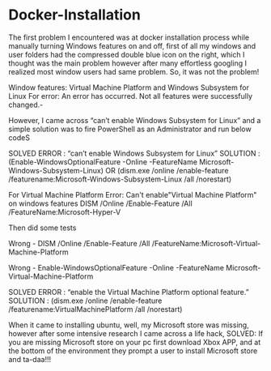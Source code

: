 # Docker-Installation
The first problem I encountered was at docker installation process while manually turning Windows features on and off, first of all my windows and user folders had the compressed double blue icon on the right, which I thought was the main problem however after many effortless googling I realized most window users had same problem. So, it was not the problem!

Window features: Virtual Machine Platform and Windows Subsystem for Linux
For error: An error has occurred. Not all features were successfully changed.-

However, I came across “can’t enable Windows Subsystem for Linux” and a simple solution was to fire PowerShell as an Administrator and run below codeS

SOLVED ERROR : “can’t enable Windows Subsystem for Linux”
SOLUTION : (Enable-WindowsOptionalFeature -Online -FeatureName Microsoft-Windows-Subsystem-Linux)
OR
(dism.exe /online /enable-feature /featurename:Microsoft-Windows-Subsystem-Linux /all /norestart)

For Virtual Machine Platform
Error: Can't enable"Virtual Machine Platform" on windows features
DISM /Online /Enable-Feature /All /FeatureName:Microsoft-Hyper-V

Then did some tests 

Wrong - DISM /Online /Enable-Feature /All /FeatureName:Microsoft-Virtual-Machine-Platform

Wrong - Enable-WindowsOptionalFeature -Online -FeatureName Microsoft-Virtual-Machine-Platform

SOLVED ERROR : “enable the Virtual Machine Platform optional feature.”
SOLUTION : (dism.exe /online /enable-feature /featurename:VirtualMachinePlatform /all /norestart)

When it came to installing ubuntu, well, my Microsoft store was missing, however after some intensive research I came across a life hack, 
SOLVED: If you are missing Microsoft store on your pc first download Xbox APP, and at the bottom of the environment they prompt a user to install Microsoft store and ta-daa!!!



